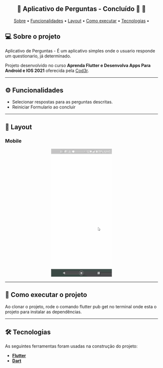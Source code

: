 <h2 align="center"> 
	🚧  Aplicativo de Perguntas - Concluído 🚀 🚧
</h2>

<p align="center">
 <a href="#-sobre-o-projeto">Sobre</a> •
 <a href="#-funcionalidades">Funcionalidades</a> •
 <a href="#-layout">Layout</a> • 
 <a href="#-como-executar-o-projeto">Como executar</a> • 
 <a href="#-tecnologias">Tecnologias</a> • 
</p>

## 💻 Sobre o projeto

Aplicativo de Perguntas - É um aplicativo simples onde o usuario responde um questionario, já determinado. 


Projeto desenvolvido no curso **Aprenda Flutter e Desenvolva Apps Para Android e IOS 2021** oferecida pela [Cod3r](https://www.udemy.com/course/curso-flutter/).

---

## ⚙️ Funcionalidades

- Selecionar respostas para as perguntas descritas.
- Reiniciar Formulario ao concluir

---
## 🎨 Layout

### Mobile

<p align="center">
  <img title="#Questionario" src="git\Questionario.gif" width="200px">
</p>

---

## 🚀 Como executar o projeto

Ao clonar o projeto, rode o comando flutter pub get no terminal onde esta o projeto para instalar as dependências.

---

## 🛠 Tecnologias
As seguintes ferramentas foram usadas na construção do projeto:

-  **[Flutter](https://flutter.dev)**
-  **[Dart](https://dart.dev)**

